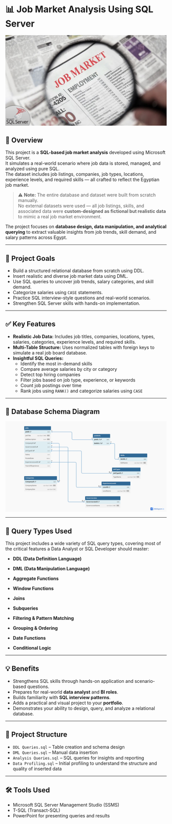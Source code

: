# 📊 Job Market Analysis Using SQL Server

<p align="center">
  <img src="https://github.com/GeorgeHanyMilad/Job-Market-Analysis-Using-SQL-Server/blob/master/Job%20Market%20Image.jpg?raw=true" alt="Project Overview" width="700"/>
</p>

## 📌 Overview

This project is a **SQL-based job market analysis** developed using Microsoft SQL Server.  
It simulates a real-world scenario where job data is stored, managed, and analyzed using pure SQL.  
The dataset includes job listings, companies, job types, locations, experience levels, and required skills — all crafted to reflect the Egyptian job market.

> ⚠️ **Note:** The entire database and dataset were built from scratch manually.  
> No external datasets were used — all job listings, skills, and associated data were **custom-designed as fictional but realistic data** to mimic a real job market environment.

The project focuses on **database design, data manipulation, and analytical querying** to extract valuable insights from job trends, skill demand, and salary patterns across Egypt.

---

## 🎯 Project Goals

- Build a structured relational database from scratch using DDL.
- Insert realistic and diverse job market data using DML.
- Use SQL queries to uncover job trends, salary categories, and skill demand.
- Categorize salaries using `CASE` statements.
- Practice SQL interview-style questions and real-world scenarios.
- Strengthen SQL Server skills with hands-on implementation.

---

## ✅ Key Features

- **Realistic Job Data:** Includes job titles, companies, locations, types, salaries, categories, experience levels, and required skills.
- **Multi-Table Structure:** Uses normalized tables with foreign keys to simulate a real job board database.
- **Insightful SQL Queries:**  
  - Identify the most in-demand skills  
  - Compare average salaries by city or category  
  - Detect top hiring companies  
  - Filter jobs based on job type, experience, or keywords  
  - Count job postings over time  
  - Rank jobs using `RANK()` and categorize salaries using `CASE`

---

## 📐 Database Schema Diagram

<p align="center">
  <img src="https://github.com/GeorgeHanyMilad/Job-Market-Analysis-Using-SQL-Server/blob/master/Database%20Schema%20Diagram.jpg?raw=true" alt="Database Diagram" width="800"/>
</p>

---

## 🧩 Query Types Used

This project includes a wide variety of SQL query types, covering most of the critical features a Data Analyst or SQL Developer should master:

- **DDL (Data Definition Language)**
  
- **DML (Data Manipulation Language)**
  
- **Aggregate Functions**

- **Window Functions**

- **Joins**

- **Subqueries**

- **Filtering & Pattern Matching**

- **Grouping & Ordering**

- **Date Functions**

- **Conditional Logic**

---

## 💡 Benefits

- Strengthens SQL skills through hands-on application and scenario-based questions.
- Prepares for real-world **data analyst** and **BI roles**.
- Builds familiarity with **SQL interview patterns**.
- Adds a practical and visual project to your **portfolio**.
- Demonstrates your ability to design, query, and analyze a relational database.

---

## 📁 Project Structure

- `DDL Queries.sql` – Table creation and schema design  
- `DML Queries.sql` – Manual data insertion  
- `Analysis Queries.sql` – SQL queries for insights and reporting  
- `Data Profiling.sql` – Initial profiling to understand the structure and quality of inserted data

---

## 🛠️ Tools Used

- Microsoft SQL Server Management Studio (SSMS)  
- T-SQL (Transact-SQL)  
- PowerPoint for presenting queries and results
